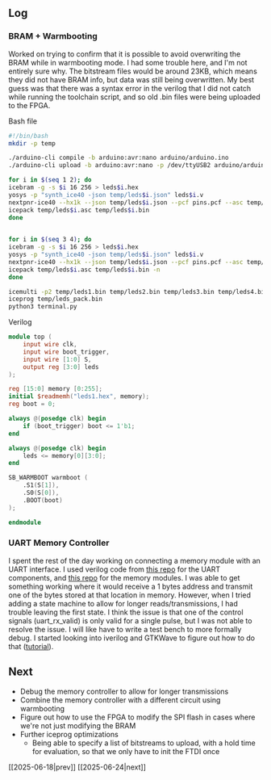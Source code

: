 ## Log
### BRAM + Warmbooting
Worked on trying to confirm that it is possible to avoid overwriting the BRAM while in warmbooting mode. I had some trouble here, and I'm not entirely sure why. The bitstream files would be around 23KB, which means they did not have BRAM info, but data was still being overwritten. My best guess was that there was a syntax error in the verilog that I did not catch while running the toolchain script, and so old .bin files were being uploaded to the FPGA.

Bash file
```bash
#!/bin/bash
mkdir -p temp  

./arduino-cli compile -b arduino:avr:nano arduino/arduino.ino
./arduino-cli upload -b arduino:avr:nano -p /dev/ttyUSB2 arduino/arduino.ino

for i in $(seq 1 2); do
icebram -g -s $i 16 256 > leds$i.hex
yosys -p "synth_ice40 -json temp/leds$i.json" leds$i.v
nextpnr-ice40 --hx1k --json temp/leds$i.json --pcf pins.pcf --asc temp/leds$i.asc --package tq144
icepack temp/leds$i.asc temp/leds$i.bin
done
  

for i in $(seq 3 4); do
icebram -g -s $i 16 256 > leds$i.hex
yosys -p "synth_ice40 -json temp/leds$i.json" leds$i.v
nextpnr-ice40 --hx1k --json temp/leds$i.json --pcf pins.pcf --asc temp/leds$i.asc --package tq144
icepack temp/leds$i.asc temp/leds$i.bin -n
done  

icemulti -p2 temp/leds1.bin temp/leds2.bin temp/leds3.bin temp/leds4.bin -o temp/leds_pack.bin
iceprog temp/leds_pack.bin
python3 terminal.py
```

Verilog
```verilog
module top (
	input wire clk,
	input wire boot_trigger,
	input wire [1:0] S,
	output reg [3:0] leds
);

reg [15:0] memory [0:255];
initial $readmemh("leds1.hex", memory);
reg boot = 0;

always @(posedge clk) begin
	if (boot_trigger) boot <= 1'b1;
end 

always @(posedge clk) begin
	leds <= memory[0][3:0];
end

SB_WARMBOOT warmboot (
	.S1(S[1]),
	.S0(S[0]),
	.BOOT(boot)
);

endmodule
```
### UART Memory Controller
I spent the rest of the day working on connecting a memory module with an UART interface.
I used verilog code from [this repo](https://github.com/ben-marshall/uart/tree/master) for the UART components, and [this repo](https://github.com/damdoy/ice40_ultraplus_examples/blob/master/bram/implicit_bram.v) for the memory modules. I was able to get something working where it would receive a 1 bytes address and transmit one of the bytes stored at that location in memory. However, when I tried adding a state machine to allow for longer reads/transmissions, I had trouble leaving the first state. I think the issue is that one of the control signals (uart_rx_valid) is only valid for a single pulse, but I was not able to resolve the issue. I will like have to write a test bench to more formally debug. I started looking into iverilog and GTKWave to figure out how to do that ([tutorial](https://emkboruett.medium.com/installing-icarus-verilog-and-gtkwave-on-ubuntu-for-verilog-simulation-d6d31eee2096)).

## Next
- Debug the memory controller to allow for longer transmissions
- Combine the memory controller with a different circuit using warmbooting
- Figure out how to use the FPGA to modify the SPI flash in cases where we're not just modifying the BRAM
- Further iceprog optimizations
	- Being able to specify a list of bitstreams to upload, with a hold time for evaluation, so that we only have to init the FTDI once

[[2025-06-18|prev]] [[2025-06-24|next]]
